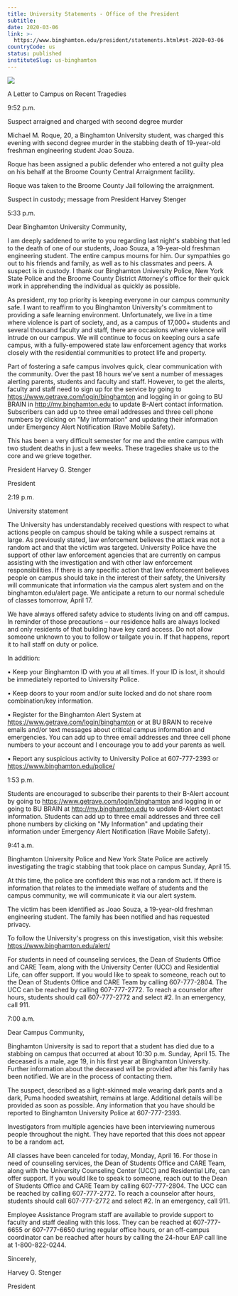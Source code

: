 ```yaml
---
title: University Statements - Office of the President
subtitle: 
date: 2020-03-06
link: >-
  https://www.binghamton.edu/president/statements.html#st-2020-03-06
countryCode: us
status: published
instituteSlug: us-binghamton
---
```

![](https://www.binghamton.edu/president/img/hi-res/library-tower-sunset.jpg)

A Letter to Campus on Recent Tragedies

9:52 p.m.

Suspect arraigned and charged with second degree murder

Michael M. Roque, 20, a Binghamton University student, was charged this evening with second degree murder in the stabbing death of 19-year-old freshman engineering student Joao Souza.

Roque has been assigned a public defender who entered a not guilty plea on his behalf at the Broome County Central Arraignment facility.

Roque was taken to the Broome County Jail following the arraignment.

Suspect in custody; message from President Harvey Stenger

5:33 p.m.

Dear Binghamton University Community,

I am deeply saddened to write to you regarding last night's stabbing that led to the death of one of our students, Joao Souza, a 19-year-old freshman engineering student. The entire campus mourns for him. Our sympathies go out to his friends and family, as well as to his classmates and peers. A suspect is in custody. I thank our Binghamton University Police, New York State Police and the Broome County District Attorney's office for their quick work in apprehending the individual as quickly as possible.

As president, my top priority is keeping everyone in our campus community safe. I want to reaffirm to you Binghamton University's commitment to providing a safe learning environment. Unfortunately, we live in a time where violence is part of society, and, as a campus of 17,000+ students and several thousand faculty and staff, there are occasions where violence will intrude on our campus. We will continue to focus on keeping ours a safe campus, with a fully-empowered state law enforcement agency that works closely with the residential communities to protect life and property.

Part of fostering a safe campus involves quick, clear communication with the community. Over the past 18 hours we've sent a number of messages alerting parents, students and faculty and staff. However, to get the alerts, faculty and staff need to sign up for the service by going to https://www.getrave.com/login/binghamton and logging in or going to BU BRAIN in http://my.binghamton.edu to update B-Alert contact information. Subscribers can add up to three email addresses and three cell phone numbers by clicking on "My Information" and updating their information under Emergency Alert Notification (Rave Mobile Safety).

This has been a very difficult semester for me and the entire campus with two student deaths in just a few weeks. These tragedies shake us to the core and we grieve together.

President Harvey G. Stenger

President

2:19 p.m.

University statement

The University has understandably received questions with respect to what actions people on campus should be taking while a suspect remains at large. As previously stated, law enforcement believes the attack was not a random act and that the victim was targeted. University Police have the support of other law enforcement agencies that are currently on campus assisting with the investigation and with other law enforcement responsibilities. If there is any specific action that law enforcement believes people on campus should take in the interest of their safety, the University will communicate that information via the campus alert system and on the binghamton.edu/alert page. We anticipate a return to our normal schedule of classes tomorrow, April 17.

We have always offered safety advice to students living on and off campus. In reminder of those precautions – our residence halls are always locked and only residents of that building have key card access. Do not allow someone unknown to you to follow or tailgate you in. If that happens, report it to hall staff on duty or police.

In addition:

• Keep your Binghamton ID with you at all times. If your ID is lost, it should be immediately reported to University Police.

• Keep doors to your room and/or suite locked and do not share room combination/key information.

• Register for the Binghamton Alert System at https://www.getrave.com/login/binghamton or at BU BRAIN to receive emails and/or text messages about critical campus information and emergencies. You can add up to three email addresses and three cell phone numbers to your account and I encourage you to add your parents as well.

• Report any suspicious activity to University Police at 607-777-2393 or https://www.binghamton.edu/police/

1:53 p.m.

Students are encouraged to subscribe their parents to their B-Alert account by going to https://www.getrave.com/login/binghamton and logging in or going to BU BRAIN at http://my.binghamton.edu to update B-Alert contact information. Students can add up to three email addresses and three cell phone numbers by clicking on "My Information" and updating their information under Emergency Alert Notification (Rave Mobile Safety).

9:41 a.m.

Binghamton University Police and New York State Police are actively investigating the tragic stabbing that took place on campus Sunday, April 15.

At this time, the police are confident this was not a random act. If there is information that relates to the immediate welfare of students and the campus community, we will communicate it via our alert system.

The victim has been identified as Joao Souza, a 19-year-old freshman engineering student. The family has been notified and has requested privacy.

To follow the University's progress on this investigation, visit this website: https://www.binghamton.edu/alert/

For students in need of counseling services, the Dean of Students Office and CARE Team, along with the University Center (UCC) and Residential Life, can offer support. If you would like to speak to someone, reach out to the Dean of Students Office and CARE Team by calling 607-777-2804. The UCC can be reached by calling 607-777-2772. To reach a counselor after hours, students should call 607-777-2772 and select #2. In an emergency, call 911.

7:00 a.m.

Dear Campus Community,

Binghamton University is sad to report that a student has died due to a stabbing on campus that occurred at about 10:30 p.m. Sunday, April 15. The deceased is a male, age 19, in his first year at Binghamton University. Further information about the deceased will be provided after his family has been notified. We are in the process of contacting them.

The suspect, described as a light-skinned male wearing dark pants and a dark, Puma hooded sweatshirt, remains at large. Additional details will be provided as soon as possible. Any information that you have should be reported to Binghamton University Police at 607-777-2393.

Investigators from multiple agencies have been interviewing numerous people throughout the night. They have reported that this does not appear to be a random act.

All classes have been canceled for today, Monday, April 16. For those in need of counseling services, the Dean of Students Office and CARE Team, along with the University Counseling Center (UCC) and Residential Life, can offer support. If you would like to speak to someone, reach out to the Dean of Students Office and CARE Team by calling 607-777-2804. The UCC can be reached by calling 607-777-2772. To reach a counselor after hours, students should call 607-777-2772 and select #2. In an emergency, call 911.

Employee Assistance Program staff are available to provide support to faculty and staff dealing with this loss. They can be reached at 607-777-6655 or 607-777-6650 during regular office hours, or an off-campus coordinator can be reached after hours by calling the 24-hour EAP call line at 1-800-822-0244.

Sincerely,

Harvey G. Stenger

President